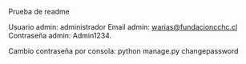 Prueba de readme

Usuario admin: administrador
Email admin: warias@fundacioncchc.cl
Contraseña admin: Admin1234.

Cambio contraseña por consola: python manage.py changepassword <nombre usuario>
